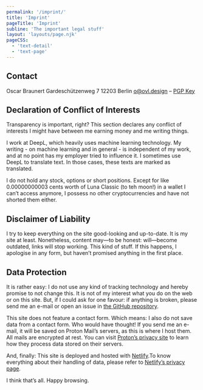 ```yaml
---
permalink: '/imprint/'
title: 'Imprint'
pageTitle: 'Imprint'
subline: 'The important legal stuff'
layout: 'layouts/page.njk'
pageCSS:
  - 'text-detail'
  - 'text-page'
---
```


## Contact

Oscar Braunert
Gardeschützenweg 7
12203 Berlin
[o@ovl.design](mailto:o@ovl.design) – [PGP Key](/files/publickey.o@ovl.design-6753ef049b037f585a5b1c01c746433784696909.asc)

## Declaration of Conflict of Interests

Transparency is important, right? This section declares any conflict of interests I might have between me earning money and me writing things.

I work at DeepL, which heavily uses machine learning technology. My writing - on machine learning and in general - is independent of my work, and at no point has my employer tried to influence it. I sometimes use DeepL to translate text. In those cases, these texts are marked as translated.

I do not hold any stock, options or short positions. Except for like 0.00000000003 cents worth of Luna Classic (to teh moon!) in a wallet I can’t access anymore, I possess no other cryptocurrencies and have not shorted them either.

## Disclaimer of Liability

I try to keep everything on the site good-looking and up-to-date. It is my site at least. Nonetheless, content may—to be honest: will—become outdated, links will stop working. This kind of stuff. If this happens, I apologise in any form, but haven’t promised anything in the first place.

## Data Protection

It is rather easy: I do not use any kind of tracking technology and hereby promise to not change this. It is not of my interest what you do on the web or on this site. But, if I could ask for one favour: if anything is broken, please send me an e-mail or open an issue in [the GitHub repository](https://github.com/ovlb/www.ovl.design).

This site does not feature a contact form. Which means: I also do not save data from a contact form. Who would have thought! If you send me an e-mail, it will be saved on Proton Mail’s servers, as this is where I host them. All mails are encrypted at rest. You can visit [Proton’s privacy site](https://proton.me/legal/privacy) to learn how they process data stored on their servers.

And, finally: This site is deployed and hosted with [Netlify](https://www.netlify.com/).To know everything about their handling of data, please refer to [Netlify’s privacy page](https://www.netlify.com/privacy/).

I think that’s all. Happy browsing.
